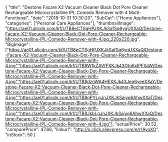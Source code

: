 {
	"title": "Destone Facare X2 Vacuum Cleaner Black Dot Pore Cleaner Rechargeable Microcrystalline IPL Comedo Remover with 4 Multi-Functional",
	"date": "2018-10-31 10:30:20",
	"SubCat": ["Home Appliances"],
	"categories": ["Personal Care Appliances"],
	"thumbnailImage": "https://ae01.alicdn.com/kf/UTB8eCTSgHPJXKJkSafSq6yqUXXaQ/Destone-Facare-X2-Vacuum-Cleaner-Black-Dot-Pore-Cleaner-Rechargeable-Microcrystalline-IPL-Comedo-Remover-with-4.jpg_220x220.jpg",
	"BigImage": ["https://ae01.alicdn.com/kf/UTB8eCTSgHPJXKJkSafSq6yqUXXaQ/Destone-Facare-X2-Vacuum-Cleaner-Black-Dot-Pore-Cleaner-Rechargeable-Microcrystalline-IPL-Comedo-Remover-with-4.jpg","https://ae01.alicdn.com/kf/UTB8W1kZAVfFXKJk43Otq6xIPFXaW/Destone-Facare-X2-Vacuum-Cleaner-Black-Dot-Pore-Cleaner-Rechargeable-Microcrystalline-IPL-Comedo-Remover-with-4.jpg","https://ae01.alicdn.com/kf/UTB8dzoWA4HEXKJk43Jeq6yeeXXaY/Destone-Facare-X2-Vacuum-Cleaner-Black-Dot-Pore-Cleaner-Rechargeable-Microcrystalline-IPL-Comedo-Remover-with-4.jpg","https://ae01.alicdn.com/kf/UTB8qPYLgJnJXKJkSaiyq6AhwXXaT/Destone-Facare-X2-Vacuum-Cleaner-Black-Dot-Pore-Cleaner-Rechargeable-Microcrystalline-IPL-Comedo-Remover-with-4.jpg","https://ae01.alicdn.com/kf/UTB8JkbLgJnJXKJkSaiyq6AhwXXaQ/Destone-Facare-X2-Vacuum-Cleaner-Black-Dot-Pore-Cleaner-Rechargeable-Microcrystalline-IPL-Comedo-Remover-with-4.jpg"],
	"actualPrice": 30.52,
	"comparePrice": 47.68,
	"linkurl": "http://s.click.aliexpress.com/e/r1AyoXO",
	"inStock": 50
}
